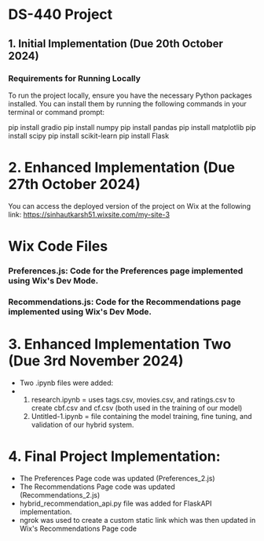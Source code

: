 # DS-440 Project

## 1. Initial Implementation (Due 20th October 2024)

### Requirements for Running Locally

To run the project locally, ensure you have the necessary Python packages installed. You can install them by running the following commands in your terminal or command prompt:

pip install gradio
pip install numpy
pip install pandas
pip install matplotlib
pip install scipy
pip install scikit-learn
pip install Flask

# 2. Enhanced Implementation (Due 27th October 2024)

You can access the deployed version of the project on Wix at the following link:
https://sinhautkarsh51.wixsite.com/my-site-3

# Wix Code Files

### Preferences.js: Code for the Preferences page implemented using Wix's Dev Mode.
### Recommendations.js: Code for the Recommendations page implemented using Wix's Dev Mode.

# 3. Enhanced Implementation Two (Due 3rd November 2024)

- Two .ipynb files were added:
- 1. research.ipynb = uses tags.csv, movies.csv, and ratings.csv to create cbf.csv and cf.csv (both used in the training of our model)
  2. Untitled-1.ipynb = file containing the model training, fine tuning, and validation of our hybrid system.

# 4. Final Project Implementation:

- The Preferences Page code was updated (Preferences_2.js)
- The Recommendations Page code was updated (Recommendations_2.js)
- hybrid_recommendation_api.py file was added for FlaskAPI implementation.
- ngrok was used to create a custom static link which was then updated in Wix's Recommendations Page code
  

